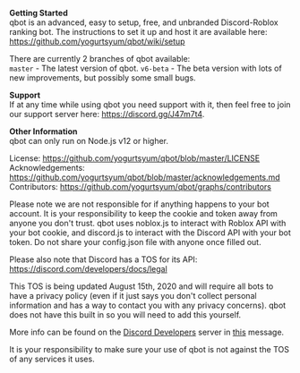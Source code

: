 
**Getting Started**  
qbot is an advanced, easy to setup, free, and unbranded Discord-Roblox ranking bot. The instructions to set it up and host it are available here: https://github.com/yogurtsyum/qbot/wiki/setup

There are currently 2 branches of qbot available:  
`master` - The latest version of qbot.
`v6-beta` - The beta version with lots of new improvements, but possibly some small bugs.

**Support**  
If at any time while using qbot you need support with it, then feel free to join our support server here: https://discord.gg/J47m7t4.

**Other Information**  
qbot can only run on Node.js v12 or higher.   

License: https://github.com/yogurtsyum/qbot/blob/master/LICENSE  
Acknowledgements: https://github.com/yogurtsyum/qbot/blob/master/acknowledgements.md  
Contributors: https://github.com/yogurtsyum/qbot/graphs/contributors   

Please note we are not responsible for if anything happens to your bot account. It is your responsibility to keep the cookie and token away from anyone you don't trust. qbot uses noblox.js to interact with Roblox API with your bot cookie, and discord.js to interact with the Discord API with your bot token. Do not share your config.json file with anyone once filled out.

Please also note that Discord has a TOS for its API: https://discord.com/developers/docs/legal

This TOS is being updated August 15th, 2020 and will require all bots to have a privacy policy (even if it just says you don't collect personal information and has a way to contact you with any privacy concerns). qbot does not have this built in so you will need to add this yourself. 

More info can be found on the [Discord Developers](https://discord.gg/discord-developers) server in [this](https://discord.com/channels/613425648685547541/697489244649816084/728031320625905794) message.

It is your responsibility to make sure your use of qbot is not against the TOS of any services it uses.
